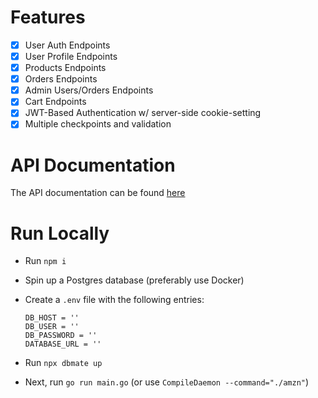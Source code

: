 # Features

- [x] User Auth Endpoints
- [x] User Profile Endpoints
- [x] Products Endpoints
- [x] Orders Endpoints
- [x] Admin Users/Orders Endpoints
- [x] Cart Endpoints
- [x] JWT-Based Authentication w/ server-side cookie-setting
- [x] Multiple checkpoints and validation

# API Documentation

The API documentation can be found [here](https://documenter.getpostman.com/view/28952349/2s9YJW4Qna)

# Run Locally

- Run `npm i`

- Spin up a Postgres database (preferably use Docker)

- Create a `.env` file with the following entries:

  ```
  DB_HOST = ''
  DB_USER = ''
  DB_PASSWORD = ''
  DATABASE_URL = ''
  ```

- Run `npx dbmate up`

- Next, run `go run main.go` (or use `CompileDaemon --command="./amzn"`)
